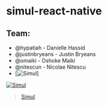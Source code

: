 # simul-react-native
## Team:
* @hypatiah - Danielle Hassid
* @justinbryeans - Justin Bryeans
* @omaiki - Oshoke Maiki
* @nitescun - Nicolae Nitescu
* [![Simul](http://i.imgur.com/IgEQCnM.png)]


[![Simul](http://i.imgur.com/VEzskv3.png)](https://www.youtube.com/watch?v=tfqIyB3vSNg "Simul")

<blockquote class="imgur-embed-pub" lang="en" data-id="a/0PGUy"><a href="//imgur.com/0PGUy">Simul</a></blockquote><script async src="//s.imgur.com/min/embed.js" charset="utf-8"></script>
